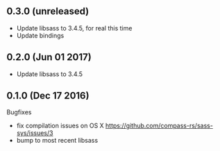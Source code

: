 ## 0.3.0 (unreleased)

- Update libsass to 3.4.5, for real this time
- Update bindings

## 0.2.0 (Jun 01 2017)

- Update libsass to 3.4.5


## 0.1.0 (Dec 17 2016)

Bugfixes
- fix compilation issues on OS X https://github.com/compass-rs/sass-sys/issues/3
- bump to most recent libsass
